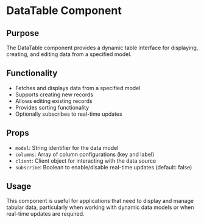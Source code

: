 # DataTable Component

## Purpose
The DataTable component provides a dynamic table interface for displaying, creating, and editing data from a specified model.

## Functionality
- Fetches and displays data from a specified model
- Supports creating new records
- Allows editing existing records
- Provides sorting functionality
- Optionally subscribes to real-time updates

## Props
- `model`: String identifier for the data model
- `columns`: Array of column configurations (key and label)
- `client`: Client object for interacting with the data source
- `subscribe`: Boolean to enable/disable real-time updates (default: false)

## Usage
This component is useful for applications that need to display and manage tabular data, particularly when working with dynamic data models or when real-time updates are required.